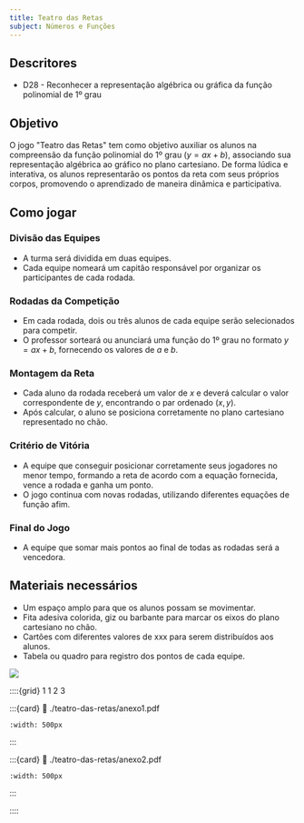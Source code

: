 ```yaml
---
title: Teatro das Retas
subject: Números e Funções
---
```


## Descritores

* D28 - Reconhecer a representação algébrica ou gráfica da função polinomial de 1º grau

## Objetivo

O jogo "Teatro das Retas" tem como objetivo auxiliar os alunos na compreensão da função polinomial do 1º grau ($y = ax + b$), associando sua representação algébrica ao gráfico no plano cartesiano. De forma lúdica e interativa, os alunos representarão os pontos da reta com seus próprios corpos, promovendo o aprendizado de maneira dinâmica e participativa.

## Como jogar

### Divisão das Equipes

* A turma será dividida em duas equipes.
* Cada equipe nomeará um capitão responsável por organizar os participantes de cada rodada.

### Rodadas da Competição

* Em cada rodada, dois ou três alunos de cada equipe serão selecionados para competir.
* O professor sorteará ou anunciará uma função do 1º grau no formato $y=ax+b$, fornecendo os valores de $a$ e $b$.

### Montagem da Reta

* Cada aluno da rodada receberá um valor de $x$ e deverá calcular o valor correspondente de $y$, encontrando o par ordenado $(x,y)$.
* Após calcular, o aluno se posiciona corretamente no plano cartesiano representado no chão.

### Critério de Vitória

* A equipe que conseguir posicionar corretamente seus jogadores no menor tempo, formando a reta de acordo com a equação fornecida, vence a rodada e ganha um ponto.
* O jogo continua com novas rodadas, utilizando diferentes equações de função afim.

### Final do Jogo

* A equipe que somar mais pontos ao final de todas as rodadas será a vencedora.

## Materiais necessários

* Um espaço amplo para que os alunos possam se movimentar.
* Fita adesiva colorida, giz ou barbante para marcar os eixos do plano cartesiano no chão.
* Cartões com diferentes valores de xxx para serem distribuídos aos alunos.
* Tabela ou quadro para registro dos pontos de cada equipe.

[![](https://badgen.net/badge/Download/ZIP)](./teatro-das-retas/tudo.zip)

::::{grid} 1 1 2 3

:::{card}
:link: ./teatro-das-retas/anexo1.pdf
```{image} ./teatro-das-retas/anexo1.png
:width: 500px
```
:::

:::{card}
:link: ./teatro-das-retas/anexo2.pdf
```{image} ./teatro-das-retas/anexo2.png
:width: 500px
```
:::

::::